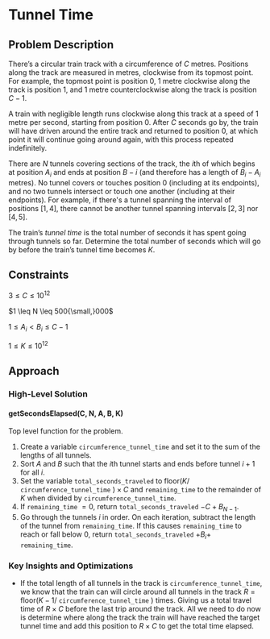 # Tunnel Time

## Problem Description

There’s a circular train track with a circumference of $C$ metres. Positions along the track are measured in metres, clockwise from its topmost point. For example, the topmost point is position $0$, $1$ metre clockwise along the track is position $1$, and $1$ metre counterclockwise along the track is position $C - 1$.

A train with negligible length runs clockwise along this track at a speed of $1$ metre per second, starting from position $0$. After $C$ seconds go by, the train will have driven around the entire track and returned to position $0$, at which point it will continue going around again, with this process repeated indefinitely.

There are $N$ tunnels covering sections of the track, the $i\text{th}$ of which begins at position $A_i$ and ends at position $B-i$ (and therefore has a length of $B_i - A_i$ metres). No tunnel covers or touches position $0$ (including at its endpoints), and no two tunnels intersect or touch one another (including at their endpoints). For example, if there's a tunnel spanning the interval of positions 
$[1,4]$, there cannot be another tunnel spanning intervals $[2,3]$ nor $[4,5]$.

The train’s *tunnel time* is the total number of seconds it has spent going through tunnels so far. Determine the total number of seconds which will go by before the train’s tunnel time becomes $K$.

## Constraints

$3 \leq C \leq 10^{12}$

$1 \leq N \leq 500{\small,}000$

$1 \leq A_i < B_i \leq C - 1$

$1 \leq K \leq 10^{12}$

## Approach

### High-Level Solution

#### getSecondsElapsed(C, N, A, B, K)

Top level function for the problem.

1. Create a variable ```circumference_tunnel_time``` and set it to the sum of the lengths of all tunnels.
2. Sort $A$ and $B$ such that the $i\text{th}$ tunnel starts and ends before tunnel $i+1$ for all $i$.
3. Set the variable ```total_seconds_traveled``` to $\text{floor}(K /$ ```circumference_tunnel_time``` $) \times C$ and ```remaining_time``` to the remainder of $K$ when divided by ```circumference_tunnel_time```.
4. If ```remaining_time``` $=0$, return ```total_seconds_traveled``` $-C + B_{N-1}$.
5. Go through the tunnels $i$ in order. On each iteration, subtract the length of the tunnel from ```remaining_time```. If this causes ```remaining_time``` to reach or fall below $0$, return ```total_seconds_traveled``` $+ B_i +$ ```remaining_time```.


### Key Insights and Optimizations

- If the total length of all tunnels in the track is ```circumference_tunnel_time```, we know that the train can will circle around all tunnels in the track $R = \text{floor}(K - 1 /$ ```circumference_tunnel_time``` $)$ times. Giving us a total travel time of $R \times C$ before the last trip around the track. All we need to do now is determine where along the track the train will have reached the target tunnel time and add this position to $R \times C$ to get the total time elapsed.